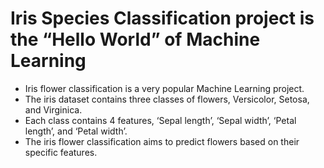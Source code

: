 # Iris Species Classification project is the “Hello World” of Machine Learning 
* Iris flower classification is a very popular Machine Learning project.
* The iris dataset contains three classes of flowers, Versicolor, Setosa, and Virginica.
* Each class contains 4 features, ‘Sepal length’, ‘Sepal width’, ‘Petal length’, and ‘Petal width’.
* The iris flower classification aims to predict flowers based on their specific features.
 
